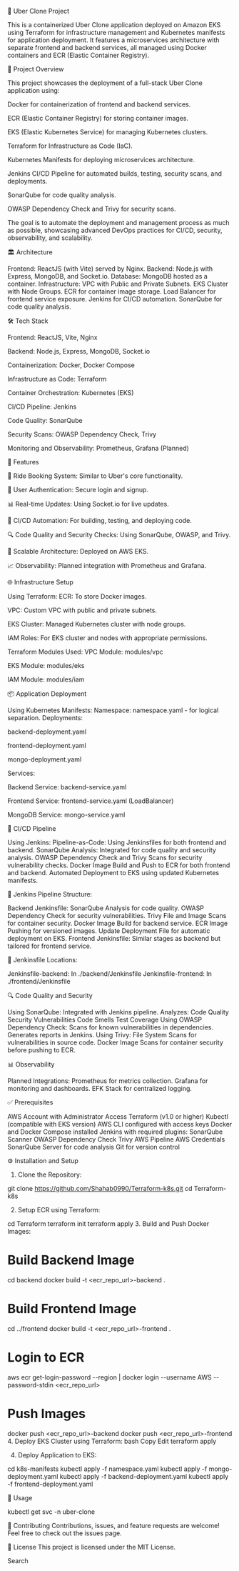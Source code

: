 🚖 Uber Clone Project

This is a containerized Uber Clone application deployed on Amazon EKS using Terraform for infrastructure management and Kubernetes manifests for application deployment. It features a microservices architecture with separate frontend and backend services, all managed using Docker containers and ECR (Elastic Container Registry).

🎯 Project Overview

This project showcases the deployment of a full-stack Uber Clone application using:

Docker for containerization of frontend and backend services.

ECR (Elastic Container Registry) for storing container images.

EKS (Elastic Kubernetes Service) for managing Kubernetes clusters.

Terraform for Infrastructure as Code (IaC).

Kubernetes Manifests for deploying microservices architecture.

Jenkins CI/CD Pipeline for automated builds, testing, security scans, and deployments.

SonarQube for code quality analysis.

OWASP Dependency Check and Trivy for security scans.

The goal is to automate the deployment and management process as much as possible, showcasing advanced DevOps practices for CI/CD, security, observability, and scalability.

🏛️ Architecture

Frontend: ReactJS (with Vite) served by Nginx.
Backend: Node.js with Express, MongoDB, and Socket.io.
Database: MongoDB hosted as a container.
Infrastructure:
VPC with Public and Private Subnets.
EKS Cluster with Node Groups.
ECR for container image storage.
Load Balancer for frontend service exposure.
Jenkins for CI/CD automation.
SonarQube for code quality analysis.


🛠️ Tech Stack

Frontend: ReactJS, Vite, Nginx

Backend: Node.js, Express, MongoDB, Socket.io

Containerization: Docker, Docker Compose

Infrastructure as Code: Terraform

Container Orchestration: Kubernetes (EKS)

CI/CD Pipeline: Jenkins

Code Quality: SonarQube

Security Scans: OWASP Dependency Check, Trivy

Monitoring and Observability: Prometheus, Grafana (Planned)

🚀 Features

🚗 Ride Booking System: Similar to Uber's core functionality.

🔑 User Authentication: Secure login and signup.

📊 Real-time Updates: Using Socket.io for live updates.

🔄 CI/CD Automation: For building, testing, and deploying code.

🔍 Code Quality and Security Checks: Using SonarQube, OWASP, and Trivy.

📡 Scalable Architecture: Deployed on AWS EKS.

📈 Observability: Planned integration with Prometheus and Grafana.


🌐 Infrastructure Setup

Using Terraform:
ECR: To store Docker images.

VPC: Custom VPC with public and private subnets.

EKS Cluster: Managed Kubernetes cluster with node groups.

IAM Roles: For EKS cluster and nodes with appropriate permissions.


Terraform Modules Used:
VPC Module: modules/vpc

EKS Module: modules/eks

IAM Module: modules/iam

📦 Application Deployment

Using Kubernetes Manifests:
Namespace: namespace.yaml - for logical separation.
Deployments:

backend-deployment.yaml

frontend-deployment.yaml

mongo-deployment.yaml

Services:

Backend Service: backend-service.yaml

Frontend Service: frontend-service.yaml (LoadBalancer)

MongoDB Service: mongo-service.yaml

🔄 CI/CD Pipeline

Using Jenkins:
Pipeline-as-Code: Using Jenkinsfiles for both frontend and backend.
SonarQube Analysis: Integrated for code quality and security analysis.
OWASP Dependency Check and Trivy Scans for security vulnerability checks.
Docker Image Build and Push to ECR for both frontend and backend.
Automated Deployment to EKS using updated Kubernetes manifests.

📁 Jenkins Pipeline Structure:

Backend Jenkinsfile:
SonarQube Analysis for code quality.
OWASP Dependency Check for security vulnerabilities.
Trivy File and Image Scans for container security.
Docker Image Build for backend service.
ECR Image Pushing for versioned images.
Update Deployment File for automatic deployment on EKS.
Frontend Jenkinsfile:
Similar stages as backend but tailored for frontend service.

📂 Jenkinsfile Locations:

Jenkinsfile-backend: In ./backend/Jenkinsfile
Jenkinsfile-frontend: In ./frontend/Jenkinsfile

🔍 Code Quality and Security

Using SonarQube:
Integrated with Jenkins pipeline.
Analyzes:
Code Quality
Security Vulnerabilities
Code Smells
Test Coverage
Using OWASP Dependency Check:
Scans for known vulnerabilities in dependencies.
Generates reports in Jenkins.
Using Trivy:
File System Scans for vulnerabilities in source code.
Docker Image Scans for container security before pushing to ECR.

📊 Observability

Planned Integrations:
Prometheus for metrics collection.
Grafana for monitoring and dashboards.
EFK Stack for centralized logging.

✅ Prerequisites

AWS Account with Administrator Access
Terraform (v1.0 or higher)
Kubectl (compatible with EKS version)
AWS CLI configured with access keys
Docker and Docker Compose installed
Jenkins with required plugins:
SonarQube Scanner
OWASP Dependency Check
Trivy
AWS Pipeline
AWS Credentials
SonarQube Server for code analysis
Git for version control

⚙️ Installation and Setup

1. Clone the Repository:

git clone https://github.com/Shahab0990/Terraform-k8s.git
cd Terraform-k8s

2. Setup ECR using Terraform:

cd Terraform
terraform init
terraform apply
3. Build and Push Docker Images:

# Build Backend Image
cd backend
docker build -t <ecr_repo_url>-backend .

# Build Frontend Image
cd ../frontend
docker build -t <ecr_repo_url>-frontend .

# Login to ECR
aws ecr get-login-password --region <region> | docker login --username AWS --password-stdin <ecr_repo_url>

# Push Images
docker push <ecr_repo_url>-backend
docker push <ecr_repo_url>-frontend
4. Deploy EKS Cluster using Terraform:
bash
Copy
Edit
terraform apply

4. Deploy Application to EKS:


cd k8s-manifests
kubectl apply -f namespace.yaml
kubectl apply -f mongo-deployment.yaml
kubectl apply -f backend-deployment.yaml
kubectl apply -f frontend-deployment.yaml

🚀 Usage

kubectl get svc -n uber-clone

🤝 Contributing
Contributions, issues, and feature requests are welcome! Feel free to check out the issues page.

📄 License
This project is licensed under the MIT License.













Search


